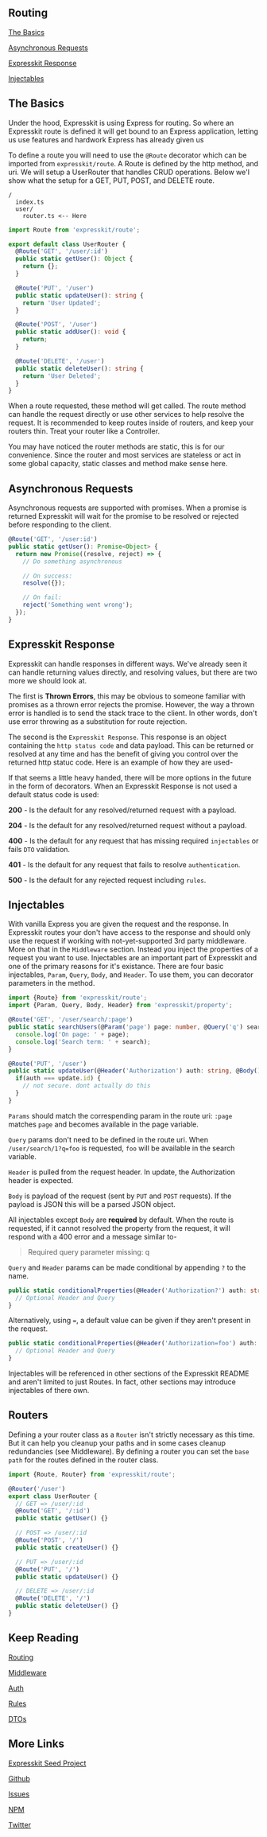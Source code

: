 Routing
-------

[The Basics](#thebasics)

[Asynchronous Requests](#async)

[Expresskit Response](#response)

[Injectables](#thebasics)

## The Basics

Under the hood, Expresskit is using Express for routing. So where an Expresskit route
is defined it will get bound to an Express application, letting us use features and
hardwork Express has already given us

To define a route you will need to use the `@Route` decorator which can be imported
from `expresskit/route`. A Route is defined by the http method, and uri. We will setup
a UserRouter that handles CRUD operations. Below we'l show what the setup for a GET,
PUT, POST, and DELETE route.

```
/
  index.ts
  user/
    router.ts <-- Here
```

```typescript
import Route from 'expresskit/route';

export default class UserRouter {
  @Route('GET', '/user/:id')
  public static getUser(): Object {
    return {};
  }

  @Route('PUT', '/user')
  public static updateUser(): string {
    return 'User Updated';
  }

  @Route('POST', '/user')
  public static addUser(): void {
    return;
  }

  @Route('DELETE', '/user')
  public static deleteUser(): string {
    return 'User Deleted';
  }
}
```

When a route requested, these method will get called. The route method can handle the
request directly or use other services to help resolve the request. It is recommended
to keep routes inside of routers, and keep your routers thin. Treat your router like
a Controller.

You may have noticed the router methods are static, this is for our convenience. Since
the router and most services are stateless or act in some global capacity, static classes
and method make sense here.

<a name="async"></a>
## Asynchronous Requests

Asynchronous requests are supported with promises. When a promise is returned Expresskit
will wait for the promise to be resolved or rejected before responding to the client.


```typescript
@Route('GET', '/user:id')
public static getUser(): Promise<Object> {
  return new Promise((resolve, reject) => {
    // Do something asynchronous

    // On success:
    resolve({});

    // On fail:
    reject('Something went wrong');
  });
}
```

<a name="response"></a>
## Expresskit Response

Expresskit can handle responses in different ways. We've already seen it can handle
returning values directly, and resolving values, but there are two more we should
look at.

The first is **Thrown Errors**, this may be obvious to someone familiar
with promises as a thrown error rejects the promise. However, the way a thrown error
is handled is to send the stack trace to the client. In other words, don't use
error throwing as a substitution for route rejection.

The second is the `Expresskit Response`. This response is an object containing
the `http status code` and data payload. This can be returned or resolved at any
time and has the benefit of giving you control over the returned http statuc code.
Here is an example of how they are used-

If that seems a little heavy handed, there will be more options in the future in the
form of decorators. When an Expresskit Response is not used a default status code is
used:

**200** - Is the default for any resolved/returned request with a payload.

**204** - Is the default for any resolved/returned request without a payload.

**400** - Is the default for any request that has missing required `injectables`
          or fails `DTO` validation.

**401** - Is the default for any request that fails to resolve `authentication`.

**500** - Is the default for any rejected request including `rules`.

<a name="injectables"></a>
## Injectables

With vanilla Express you are given the request and the response. In Expresskit routes
your don't have access to the response and should only use the request if working with
not-yet-supported 3rd party middleware. More on that in the `Middleware` section.
Instead you inject the properties of a request you want to use. Injectables are an
important part of Expresskit and one of the primary reasons for it's existance.
There are four basic injectables, `Param`, `Query`, `Body`, and `Header`. To use
them, you can decorator parameters in the method.

```typescript
import {Route} from 'expresskit/route';
import {Param, Query, Body, Header} from 'expresskit/property';

@Route('GET', '/user/search/:page')
public static searchUsers(@Param('page') page: number, @Query('q') search: string): Promise<Object> {
  console.log('On page: ' + page);
  console.log('Search term: ' + search);
}

@Route('PUT', '/user')
public static updateUser(@Header('Authorization') auth: string, @Body(): update: any) {
  if(auth === update.id) {
    // not secure. dont actually do this
  }
}
```

`Params` should match the correspending param in the route uri: `:page` matches `page` and
becomes available in the page variable.

`Query` params don't need to be defined in the route uri. When `/user/search/1?q=foo`
is requested, `foo` will be available in the search variable.

`Header` is pulled from the request header. In update, the Authorization header is
expected.

`Body` is payload of the request (sent by `PUT` and `POST` requests). If the payload
is JSON this will be a parsed JSON object.

All injectables except `Body` are **required** by default. When the route is requested,
if it cannot resolved the property from the request, it will respond with a 400 error
and a message similar to-


>  Required query parameter missing: q


`Query` and `Header` params can be made conditional by appending `?` to the name.

```typescript
public static conditionalProperties(@Header('Authorization?') auth: string, @Query('q?') q: string) {
  // Optional Header and Query
}
```

Alternatively, using `=`, a default value can be given if they aren't present in the request.

```typescript
public static conditionalProperties(@Header('Authorization=foo') auth: string, @Query('q=bar') q: string) {
  // Optional Header and Query
}
```

Injectables will be referenced in other sections of the Expresskit README and aren't
limited to just Routes. In fact, other sections may introduce injectables of there
own.

<a name="router"></a>
## Routers

Defining a your router class as a `Router` isn't strictly necessary as this time.
But it can help you cleanup your paths and in some cases cleanup redundancies (see
Middleware). By defining a router you can set the `base path` for the routes defined
in the router class.

```typescript
import {Route, Router} from 'expresskit/route';

@Router('/user')
export class UserRouter {
  // GET => /user/:id
  @Route('GET', '/:id')
  public static getUser() {}

  // POST => /user/:id
  @Route('POST', '/')
  public static createUser() {}

  // PUT => /user/:id
  @Route('PUT', '/')
  public static updateUser() {}

  // DELETE => /user/:id
  @Route('DELETE', '/')
  public static deleteUser() {}
}
```

## Keep Reading

[Routing](routing/)

[Middleware](middleware/)

[Auth](auth/)

[Rules](rules/)

[DTOs](dtos/)

## More Links

[Expresskit Seed Project]()

[Github](https://github.com/iamchairs/expresskit)

[Issues](https://github.com/iamchairs/expresskit/issues)

[NPM](https://www.npmjs.com/package/expresskit)

[Twitter](https://twitter.com/micahwllmsn)